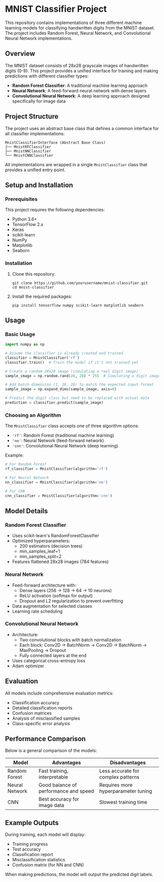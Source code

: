# MNIST Classifier Project

This repository contains implementations of three different machine learning models for classifying handwritten digits from the MNIST dataset. The project includes Random Forest, Neural Network, and Convolutional Neural Network implementations.

## Overview

The MNIST dataset consists of 28x28 grayscale images of handwritten digits (0-9). This project provides a unified interface for training and making predictions with different classifier types:

- **Random Forest Classifier**: A traditional machine learning approach
- **Neural Network**: A feed-forward neural network with dense layers
- **Convolutional Neural Network**: A deep learning approach designed specifically for image data

## Project Structure

The project uses an abstract base class that defines a common interface for all classifier implementations:

```
MnistClassifierInterface (Abstract Base Class)
├── MnistRFClassifier
├── MnistNNClassifier
└── MnistCNNClassifier
```

All implementations are wrapped in a single `MnistClassifier` class that provides a unified entry point.

## Setup and Installation

### Prerequisites

This project requires the following dependencies:

- Python 3.6+
- TensorFlow 2.x
- Keras
- scikit-learn
- NumPy
- Matplotlib
- Seaborn

### Installation

1. Clone this repository:
   ```
   git clone https://github.com/yourusername/mnist-classifier.git
   cd mnist-classifier
   ```

2. Install the required packages:
   ```
   pip install tensorflow numpy scikit-learn matplotlib seaborn
   ```

## Usage

### Basic Usage

```python
import numpy as np

# Assume the classifier is already created and trained
classifier = MnistClassifier('rf')
classifier.train()  # Train the model if it's not trained yet

# Create a random 28x28 image (simulating a real digit image)
sample_image = np.random.rand(28, 28) * 255  # Simulating a digit image

# Add batch dimension (1, 28, 28) to match the expected input format
sample_image = np.expand_dims(sample_image, axis=0)

# Predict the digit class but need to be replaced with actual data
prediction = classifier.predict(sample_image)

```

### Choosing an Algorithm

The `MnistClassifier` class accepts one of three algorithm options:

- `'rf'`: Random Forest (traditional machine learning)
- `'nn'`: Neural Network (feed-forward network)
- `'cnn'`: Convolutional Neural Network (deep learning)

Example:
```python
# For Random Forest
rf_classifier = MnistClassifier(algorithm='rf')

# For Neural Network
nn_classifier = MnistClassifier(algorithm='nn')

# For CNN
cnn_classifier = MnistClassifier(algorithm='cnn')
```

## Model Details

### Random Forest Classifier

- Uses scikit-learn's RandomForestClassifier
- Optimized hyperparameters:
  - 200 estimators (decision trees)
  - min_samples_leaf=1
  - min_samples_split=2
- Features flattened 28x28 images (784 features)

### Neural Network

- Feed-forward architecture with:
  - Dense layers (256 → 128 → 64 → 10 neurons)
  - ReLU activation (softmax for output)
  - Dropout and L2 regularization to prevent overfitting
- Data augmentation for selected classes
- Learning rate scheduling

### Convolutional Neural Network

- Architecture:
  - Two convolutional blocks with batch normalization
  - Each block: Conv2D → BatchNorm → Conv2D → BatchNorm → MaxPooling → Dropout
  - Fully connected layers at the end
- Uses categorical cross-entropy loss
- Adam optimizer

## Evaluation

All models include comprehensive evaluation metrics:

- Classification accuracy
- Detailed classification reports
- Confusion matrices
- Analysis of misclassified samples
- Class-specific error analysis

## Performance Comparison

Below is a general comparison of the models:

| Model | Advantages | Disadvantages |
|-------|------------|---------------|
| Random Forest | Fast training, interpretable | Less accurate for complex patterns |
| Neural Network | Good balance of performance and speed | Requires more hyperparameter tuning |
| CNN | Best accuracy for image data | Slowest training time |

## Example Outputs

During training, each model will display:
- Training progress
- Test accuracy
- Classification report
- Misclassification statistics
- Confusion matrix (for NN and CNN)

When making predictions, the model will output the predicted digit labels.

